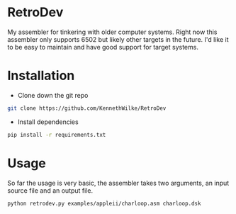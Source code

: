 # RetroDev

My assembler for tinkering with older computer systems. Right now this assembler
only supports 6502 but likely other targets in the future. I'd like it to be
easy to maintain and have good support for target systems.

# Installation

* Clone down the git repo
```bash
git clone https://github.com/KennethWilke/RetroDev
```
* Install dependencies
```bash
pip install -r requirements.txt
```

# Usage

So far the usage is very basic, the assembler takes two arguments, an input source file and an output file.

```bash
python retrodev.py examples/appleii/charloop.asm charloop.dsk
```
